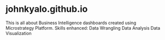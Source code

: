 # johnkyalo.github.io

This is all about Business Intelligence dashboards created using Microstrategy Platform.
Skills enhanced:
Data Wrangling
Data Analysis
Data Visualization
